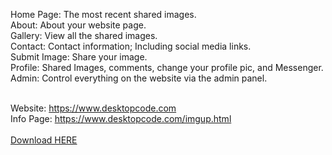 Home Page: The most recent shared images.<br>
About: About your website page.<br>
Gallery: View all the shared images.<br>
Contact: Contact information; Including social media links.<br>
Submit Image: Share your image.<br>
Profile: Shared Images, comments, change your profile pic, and Messenger.<br>
Admin: Control everything on the website via the admin panel.<br><br> 

Website: https://www.desktopcode.com<br>
Info Page: https://www.desktopcode.com/imgup.html<br><br>
<a href="https://desktopcode.com/download/do.php?idcore-id=263">Download HERE</a>
